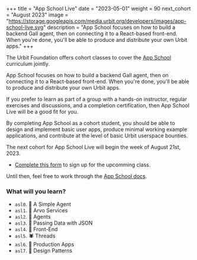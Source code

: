 +++
title = "App School Live"
date = "2023-05-01"
weight = 90
next_cohort = "August 2023"
image = "https://storage.googleapis.com/media.urbit.org/developers/images/app-school-live.svg"
description = "App School focuses on how to build a backend Gall agent, then on connecting it to a React-based front-end. When you're done, you'll be able to produce and distribute your own Urbit apps."
+++

The Urbit Foundation offers cohort classes to cover the [App
School](/guides/core/app-school) curriculum jointly.

App School focuses on how to build a backend Gall agent, then on connecting it
to a React-based front-end.  When you're done, you'll be able to produce and
distribute your own Urbit apps.

If you prefer to learn as part of a group with a hands-on instructor, regular
exercises and discussions, and a completion certification, then App School Live
will be a good fit for you.

By completing App School as a cohort student, you should be able to design and
implement basic user apps, produce minimal working example applications, and
contribute at the level of basic Urbit userspace bounties.

The next cohort for App School Live will begin the week of August 21st, 2023.

- [Complete this form](https://forms.gle/3c8xBubvSiQfj7Tr6) to sign up for the upcomming class.

Until then, feel free to work through the [App School
docs](/guides/core/app-school).


###  What will you learn?

-   `asl0`. 🦀 A Simple Agent
-   `asl1`. 🦦 Arvo Services
-   `asl2`. 🐢 Agents
-   `asl3`. 🐝 Passing Data with JSON
-   `asl4`. 🦩 Front-End
-   `asl5`. 🕷️ Threads
-   `asl6`. 🦭 Production Apps
-   `asl7`. 🦏 Design Patterns
